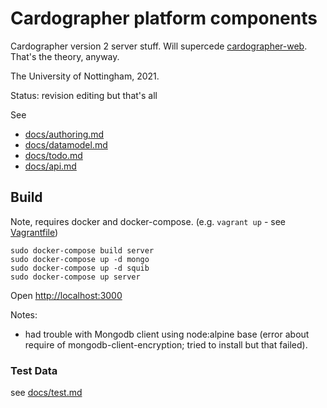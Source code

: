 # Cardographer platform components

Cardographer version 2 server stuff.
Will supercede [cardographer-web](https://github.com/ktg/cardographer-web).
That's the theory, anyway.

The University of Nottingham, 2021.

Status: revision editing but that's all

See
- [docs/authoring.md](docs/authoring.md)
- [docs/datamodel.md](docs/datamodel.md)
- [docs/todo.md](docs/todo.md)
- [docs/api.md](docs/api.md)

## Build

Note, requires docker and docker-compose.
(e.g. `vagrant up` - see [Vagrantfile](Vagrantfile))

```
sudo docker-compose build server
sudo docker-compose up -d mongo
sudo docker-compose up -d squib
sudo docker-compose up server
```
Open [http://localhost:3000](http://localhost:3000)

Notes:
- had trouble with Mongodb client using node:alpine base (error
  about require of mongodb-client-encryption; tried to install but
  that failed).

### Test Data

see [docs/test.md](docs/test.md)
